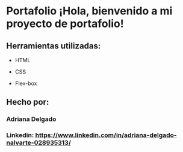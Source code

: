 # Portafolio ¡Hola, bienvenido a mi proyecto de portafolio!

## Herramientas utilizadas:

* HTML

* CSS

* Flex-box

## Hecho por:

### Adriana Delgado

### Linkedin: https://www.linkedin.com/in/adriana-delgado-nalvarte-028935313/
